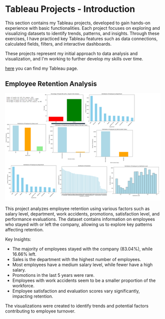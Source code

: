 # Tableau Projects - Introduction  
This section contains my Tableau projects, developed to gain hands-on experience with basic functionalities. Each project focuses on exploring and visualizing datasets to identify trends, patterns, and insights. Through these exercises, I have practiced key Tableau features such as data connections, calculated fields, filters, and interactive dashboards.  

These projects represent my initial approach to data analysis and visualization, and I'm working to further develop my skills over time. 

[here](https://public.tableau.com/app/profile/davide.mantica/vizzes) you can find my Tableau page.


## Employee Retention Analysis


![Employee Retention Analysis](https://github.com/dmantica5/davide-mantica/blob/main/tableau-projects/Immagine.png?raw=true)


This project analyzes employee retention using various factors such as salary level, department, work accidents, promotions, satisfaction level, and performance evaluations.
The dataset contains information on employees who stayed with or left the company, allowing us to explore key patterns affecting retention.

Key Insights:
 - The majority of employees stayed with the company (83.04%), while 16.66% left.
 - Sales is the department with the highest number of employees.
 - Most employees have a medium salary level, while fewer have a high salary.
 - Promotions in the last 5 years were rare.
 - Employees with work accidents seem to be a smaller proportion of the workforce.
 - Employee satisfaction and evaluation scores vary significantly, impacting retention.

The visualizations were created to identify trends and potential factors contributing to employee turnover.
